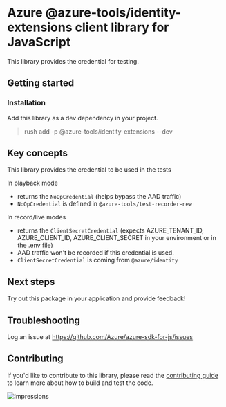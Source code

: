 # Azure @azure-tools/identity-extensions client library for JavaScript

This library provides the credential for testing.

## Getting started

### Installation

Add this library as a dev dependency in your project.

> rush add -p @azure-tools/identity-extensions --dev

## Key concepts

This library provides the credential to be used in the tests

In playback mode

- returns the `NoOpCredential` (helps bypass the AAD traffic)
- `NoOpCredential` is defined in `@azure-tools/test-recorder-new`

In record/live modes

- returns the `ClientSecretCredential` (expects AZURE_TENANT_ID, AZURE_CLIENT_ID, AZURE_CLIENT_SECRET in your environment or in the .env file)
- AAD traffic won't be recorded if this credential is used.
- `ClientSecretCredential` is coming from `@azure/identity`

## Next steps

Try out this package in your application and provide feedback!

## Troubleshooting

Log an issue at https://github.com/Azure/azure-sdk-for-js/issues

## Contributing

If you'd like to contribute to this library, please read the [contributing guide](https://github.com/Azure/azure-sdk-for-js/blob/main/CONTRIBUTING.md) to learn more about how to build and test the code.

![Impressions](https://azure-sdk-impressions.azurewebsites.net/api/impressions/azure-sdk-for-js%2Fsdk%2Ftest-utils%2Ftest-utils-identity%2FREADME.png)
